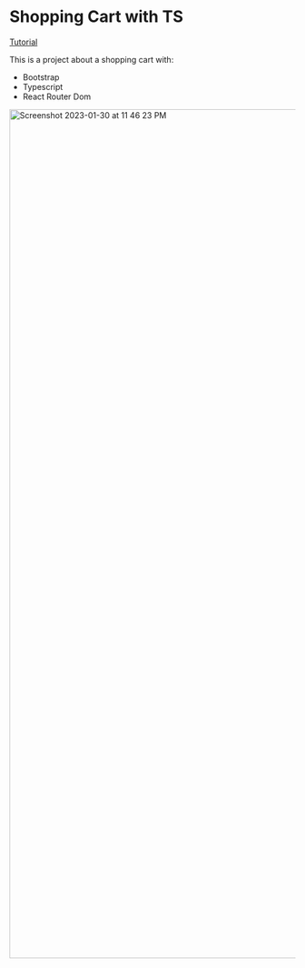 # Shopping Cart with TS
[Tutorial](https://www.youtube.com/watch?v=lATafp15HWA&list=WL&index=17&t=289s)

This is a project about a shopping cart with:

- Bootstrap
- Typescript
- React Router Dom


<img width="1493" alt="Screenshot 2023-01-30 at 11 46 23 PM" src="https://user-images.githubusercontent.com/37992878/215667808-908e4b9e-c4db-4f92-9965-a6a0b4bbe564.png">
